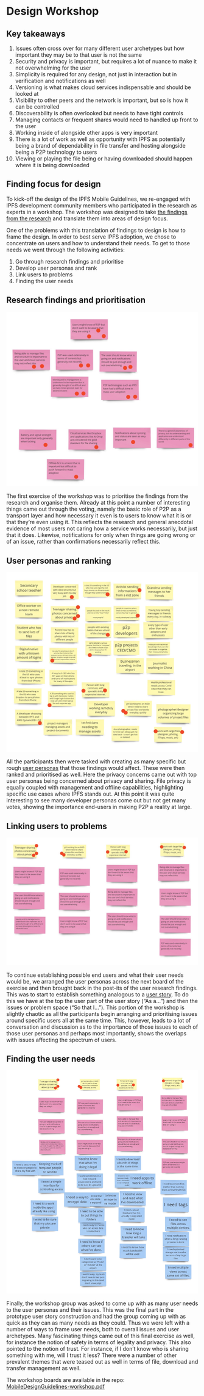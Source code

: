 # Design Workshop



## Key takeaways

1. Issues often cross over for many different user archetypes but how important they may be to that user is not the same
2. Security and privacy is important, but requires a lot of nuance to make it not overwhelming for the user
3. Simplicity is required for any design, not just in interaction but in verification and notifications as well
4. Versioning is what makes cloud services indispensable and should be looked at
5. Visibility to other peers and the network is important, but so is how it can be controlled
6. Discoverability is often overlooked but needs to have tight controls
7. Managing contacts or frequent shares would need to handled up front to the user
8. Working inside of alongside other apps is very important
9. There is a lot of work as well as opportunity with IPFS as potentially being a brand of dependability in file transfer and hosting alongside being a P2P technology to users
10. Viewing or playing the file being or having downloaded should happen where it is being downloaded

## Finding focus for design

To kick-off the design of the IPFS Mobile Guidelines, we re-engaged with IPFS development community members who participated in the research as experts in a workshop. The workshop was designed to take [the findings from the research](../user-research/findings.md) and translate them into areas of design focus.

One of the problems with this translation of findings to design is how to frame the design. In order to best serve IPFS adoption, we chose to concentrate on users and how to understand their needs. To get to those needs we went through the following activities:

1. Go through research findings and prioritise
2. Develop user personas and rank
3. Link users to problems
4. Finding the user needs

## Research findings and prioritisation

![](https://raw.githubusercontent.com/ipfs/mobile-design-guidelines/master/public/MobileDesignGuidelines-workshop-1.jpg)

The first exercise of the workshop was to prioritise the findings from the research and organise them. Already at this point a number of interesting things came out through the voting, namely the basic role of P2P as a transport layer and how necessary it even is to users to know what it is or that they’re even using it. This reflects the research and general anecdotal evidence of most users not caring how a service works necessarily, but just that it does. Likewise, notifications for only when things are going wrong or of an issue, rather than confirmations necessarily reflect this.

## User personas and ranking

![](https://raw.githubusercontent.com/ipfs/mobile-design-guidelines/master/public/MobileDesignGuidelines-workshop-2.jpg)

All the participants then were tasked with creating as many specific but rough [user personas](https://www.interaction-design.org/literature/topics/personas) that those findings would affect. These were then ranked and prioritised as well. Here the privacy concerns came out with top user personas being concerned about privacy and sharing. File privacy is equally coupled with management and offline capabilities, highlighting specific use cases where IPFS stands out. At this point it was quite interesting to see many developer personas come out but not get many votes, showing the importance end-users in making P2P a reality at large.

## Linking users to problems

![](https://raw.githubusercontent.com/ipfs/mobile-design-guidelines/master/public/MobileDesignGuidelines-workshop-3.jpg)

To continue establishing possible end users and what their user needs would be, we arranged the user personas across the next board of the exercise and then brought back in the post-its of the user research findings. This was to start to establish something analogous to a [user story](https://www.stormotion.io/blog/how-to-write-a-good-user-story-with-examples-templates/). To do this we have at the top the user part of the user story \(“As a…”\) and then the issues or problem space \(“So that I…”\). This portion of the workshop is slightly chaotic as all the participants begin arranging and prioritising issues around specific users all at the same time. This, however, leads to a lot of conversation and discussion as to the importance of those issues to each of those user personas and perhaps most importantly, shows the overlaps with issues affecting the spectrum of users.

## Finding the user needs

![](https://raw.githubusercontent.com/ipfs/mobile-design-guidelines/master/public/MobileDesignGuidelines-workshop-4.jpg)

Finally, the workshop group was asked to come up with as many user needs to the user personas and their issues. This was the final part in the prototype user story construction and had the group coming up with as quick as they can as many needs as they could. Thus we were left with a number of ways to frame user needs, both to overall issues and user archetypes. Many fascinating things came out of this final exercise as well, for instance the notion of safety in terms of legality and privacy. This also pointed to the notion of trust. For instance, if I don’t know who is sharing something with me, will I trust it less? There were a number of other prevalent themes that were teased out as well in terms of file, download and transfer management as well.

The workshop boards are available in the repo:  
[MobileDesignGuidelines-workshop.pdf](https://github.com/ipfs/mobile-design-guidelines/blob/master/public/MobileDesignGuidelines-workshop.pdf)

